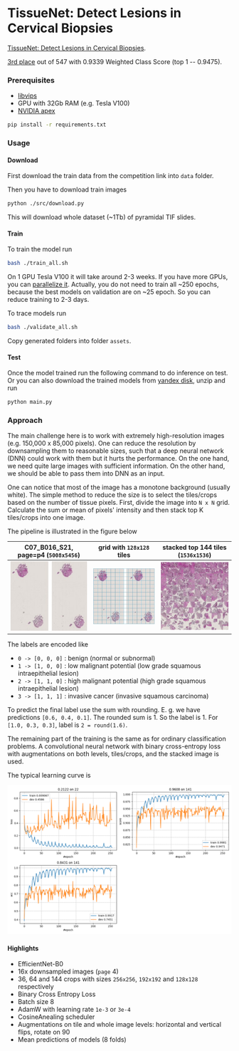 # TissueNet: Detect Lesions in Cervical Biopsies

[TissueNet: Detect Lesions in Cervical Biopsies](https://www.drivendata.org/competitions/67/competition-cervical-biopsy/).

[3rd place](https://www.drivendata.org/competitions/67/competition-cervical-biopsy/leaderboard/)
out of 547 with 0.9339 Weighted Class Score (top 1 -- 0.9475).

### Prerequisites

- [libvips](https://libvips.github.io/libvips/install.html)
- GPU with 32Gb RAM (e.g. Tesla V100)
- [NVIDIA apex](https://github.com/NVIDIA/apex)

```bash
pip install -r requirements.txt
```

### Usage

#### Download

First download the train data from the competition link into `data` folder.

Then you have to download train images

```bash
python ./src/download.py
```

This will download whole dataset (~1Tb) of pyramidal TIF slides.

#### Train

To train the model run

```bash
bash ./train_all.sh
```

On 1 GPU Tesla V100 it will take around 2-3 weeks. If you have more GPUs,
you can [parallelize it](https://www.gnu.org/software/parallel/). Actually,
you do not need to train all ~250 epochs, because the best models on validation
are on ~25 epoch. So you can reduce training to 2-3 days.

To trace models run

```bash
bash ./validate_all.sh
```

Copy generated folders into folder `assets`.

#### Test

Once the model trained run the following command to do inference on test.
Or you can also download the trained models from [yandex disk](https://yadi.sk/d/85zam_5YNLTcQg),
unzip and run

```bash
python main.py
```

### Approach

The main challenge here is to work with extremely high-resolution images (e.g. 150,000 x 85,000 pixels).
One can reduce the resolution by downsampling them to reasonable sizes, such that a deep neural network (DNN)
could work with them but it hurts the performance. On the one hand, we need quite large images with
sufficient information. On the other hand, we should be able to pass them into DNN as an input.

One can notice that most of the image has a monotone background (usually white). The simple
method to reduce the size is to select the tiles/crops based on the number of tissue pixels.
First, divide the image into `N x N` grid. Calculate the sum or mean of pixels' intensity
and then stack top K tiles/crops into one image.

The pipeline is illustrated in the figure below

| C07_B016_S21, page=p4 (`5008x5456`) | grid with `128x128` tiles | stacked top 144 tiles (`1536x1536`) |
|---|---|---|
| ![](./imgs/C07_B016_S21_p4_5008_5456_small.JPG) | ![](./imgs/C07_B016_S21_p4_5008_5456_grid_small.JPG)| ![](./imgs/C07_B016_S21_p4_5008_5456_s128_t144_small.JPG) |

The labels are encoded like

- `0 -> [0, 0, 0]` : benign (normal or subnormal)
- `1 -> [1, 0, 0]` : low malignant potential (low grade squamous intraepithelial lesion)
- `2 -> [1, 1, 0]` : high malignant potential (high grade squamous intraepithelial lesion)
- `3 -> [1, 1, 1]` : invasive cancer (invasive squamous carcinoma)

To predict the final label use the sum with rounding. E. g. we have predictions `[0.6, 0.4, 0.1]`.
The rounded sum is 1. So the label is 1. For `[1.0, 0.3, 0.3]`, label is `2 = round(1.6)`.

The remaining part of the training is the same as for ordinary classification problems.
A convolutional neural network with binary cross-entropy loss with augmentations
on both levels, tiles/crops, and the stacked image is used.

The typical learning curve is

![](./imgs/evolution.png)

#### Highlights

- EfficientNet-B0
- 16x downsampled images (`page` 4)
- 36, 64 and 144 crops with sizes `256x256`, `192x192` and `128x128` respectively
- Binary Cross Entropy Loss
- Batch size 8
- AdamW with learning rate `1e-3` or `3e-4`
- CosineAnealing scheduler
- Augmentations on tile and whole image levels: horizontal and vertical flips, rotate on 90
- Mean predictions of models (8 folds)
